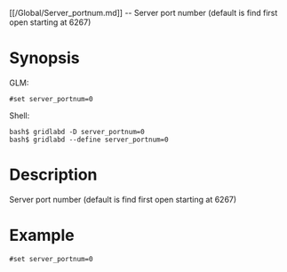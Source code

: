 [[/Global/Server_portnum.md]] -- Server port number (default is find first open starting at 6267)

# Synopsis
GLM:
~~~
#set server_portnum=0
~~~
Shell:
~~~
bash$ gridlabd -D server_portnum=0
bash$ gridlabd --define server_portnum=0
~~~

# Description

Server port number (default is find first open starting at 6267)

# Example

~~~
#set server_portnum=0
~~~
